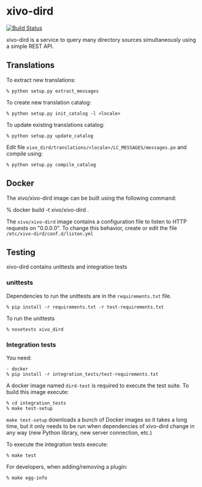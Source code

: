 # xivo-dird
[![Build Status](https://travis-ci.org/xivo-pbx/xivo-dird.png?branch=master)](https://travis-ci.org/xivo-pbx/xivo-dird)

xivo-dird is a service to query many directory sources simultaneously using a
simple REST API.


## Translations

To extract new translations:

    % python setup.py extract_messages

To create new translation catalog:

    % python setup.py init_catalog -l <locale>

To update existing translations catalog:

    % python setup.py update_catalog

Edit file `xivo_dird/translations/<locale>/LC_MESSAGES/messages.po` and compile
using:

    % python setup.py compile_catalog


## Docker

The xivo/xivo-dird image can be built using the following command:

   % docker build -t xivo/xivo-dird .

The `xivo/xivo-dird` image contains a configuration file to listen to HTTP
requests on "0.0.0.0". To change this behavior, create or edit the file
`/etc/xivo-dird/conf.d/listen.yml`


## Testing

xivo-dird contains unittests and integration tests

### unittests

Dependencies to run the unittests are in the `requirements.txt` file.

    % pip install -r requirements.txt -r test-requirements.txt

To run the unittests

    % nosetests xivo_dird

### Integration tests

You need:

    - docker
    % pip install -r integration_tests/test-requirements.txt

A docker image named `dird-test` is required to execute the test suite.
To build this image execute:

    % cd integration_tests
    % make test-setup

`make test-setup` downloads a bunch of Docker images so it takes a long time,
but it only needs to be run when dependencies of xivo-dird change in any way
(new Python library, new server connection, etc.)

To execute the integration tests execute:

    % make test

For developers, when adding/removing a plugin:

    % make egg-info
